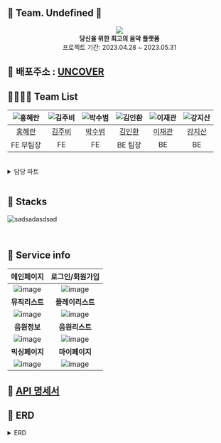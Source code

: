 ## 🧡 Team. Undefined 🧡

<div align="center">
 <img src="https://github.com/codestates-seb/seb43_main_017/assets/119921683/ecbd10f7-adeb-43c0-b928-bdaf212c4bc1">
 <br>
<b>당신을 위한 최고의 음악 플랫폼</b><br>
 프로젝트 기간: 2023.04.28 ~ 2023.05.31
</div>

## 🔗 배포주소 : [UNCOVER](https://uncoversound.com)

## 👨‍👨‍👧‍👧 Team List

| ![홍혜란](https://github.com/codestates-seb/seb43_main_017/assets/120001350/4a2ddf3b-a98a-4365-8dc7-19e85592f71a) |        ![김주비](./img/4.png)         | ![박수범](./img/%EC%88%98%EB%B2%94%EC%9D%B4.png) | ![김인환](./img/%EB%94%94%EB%AC%B4.jpg) | ![이재관](./img/%EA%B2%80%EB%83%A5%EC%9D%B4.png) | ![강지산](./img/%EB%8B%B4%EC%A7%80.png) |
| :---------------------------------------------------------------------------------------------------------------: | :-----------------------------------: | :----------------------------------------------: | :-------------------------------------: | :----------------------------------------------: | :-------------------------------------: |
|                                      [홍혜란](https://github.com/forhrever)                                       | [김주비](https://github.com/mscojl24) |     [박수범](https://github.com/parksubeom)      |  [김인환](https://github.com/Preasim)   |       [이재관](https://github.com/CordJG)        |  [강지산](https://github.com/hunm719)   |
|                                                     FE 부팀장                                                     |                  FE                   |                        FE                        |                 BE 팀장                 |                        BE                        |                   BE                    |

<br>

<details>
<summary>담당 파트</summary>
<div markdown="1">

**홍혜란**

- Musiclist page (Trending, musiclist)
- Musiclist like (CRUD)
- Mypage 회원정보
- Mypage like list (RD)
- Mypage Myplaylist (CRUD)
- Mypage Myplaylist Music (RD)

**김주비**

- 전반적 반응형 css 및 Animation 동작구현
- Main page (fullpage-scroll)
- Playlist page (slider/tap-menu)
- Navigate component
- MusicDetail page
- Comment (CRUD)
- Sound component (+playlist-viewer)
- Mypage 회원탈퇴
- Sreach (playlist/musiclist)
- Download + Pagination 구현

**박수범**

- env 파일 관리
- 로컬 Signin/Signup
- 유저정보 관리
- Oauth 네이버
- Oauth 카카오
- Oauth 구글
- Mixing Page (Play list)
- Mixing Page (Drag & Drop)
- Mixing Page (Controlbar)
- Mixing Page 반응형 css Animation 동작구현
- Mypage Myplaylist Music (CU)

**김인환**

- Playlist CRUD
- Playlist 좋아요 기능
- Playlist 댓글 기능
- Playlist 태그 기능
- 태그 CRUD

**이재관**

- Member CRUD
- Security
- JWT
- local 로그인,로그아웃 구현
- OAuth2 구글,네이버,카카오 구현
- AWS deployment
- s3 버킷 이미지 연동(프로필 이미지)
- Tag CRUD
- 개인 Member 맞춤 음악 추천 기능

**강지산**

- music CRUD 구현
- musicLike 구현
- musicComment 구현
- 키워드 검색 구현
- 태그 검색 기능 구현
- AWS deployment

</div>
</details>

<br>

## 📂 Stacks

![sadsadasdsad](https://github.com/codestates-seb/seb43_main_017/assets/119921683/c3a84d84-cbfa-4015-aa3d-d8fb38705a7d)

<br>

## 📸 Service info

|                                                    메인페이지                                                    |                                                 로그인/회원가입                                                  |
| :--------------------------------------------------------------------------------------------------------------: | :--------------------------------------------------------------------------------------------------------------: |
| ![image](https://github.com/codestates-seb/seb43_main_017/assets/119921683/4412e1e5-b38e-4539-a309-bffebdfd689e) | ![image](https://github.com/codestates-seb/seb43_main_017/assets/119921683/2e0364f1-c02a-47a0-a9bc-6c19915189ac) |
|                                                <b>뮤직리스트</b>                                                 |                                               <b>플레이리스트</b>                                                |
| ![image](https://github.com/codestates-seb/seb43_main_017/assets/119921683/d86dc52d-35d1-4cf6-8200-50e47925f1ea) | ![image](https://github.com/codestates-seb/seb43_main_017/assets/119921683/106acbbd-2601-4214-af59-b9478f3797e5) |
|                                                 <b>음원정보</b>                                                  |                                                <b>음원리스트</b>                                                 |
| ![image](https://github.com/codestates-seb/seb43_main_017/assets/119921683/989c7b47-fd20-4961-a79b-946de47c01c0) | ![image](https://github.com/codestates-seb/seb43_main_017/assets/119921683/de4738c2-bebd-43a5-bf93-86308df1762c) |
|                                                <b>믹싱페이지</b>                                                 |                                                <b>마이페이지</b>                                                 |
| ![image](https://github.com/codestates-seb/seb43_main_017/assets/119921683/e6eb0c95-9f2c-49f9-a546-82129733cd7c) | ![image](https://github.com/codestates-seb/seb43_main_017/assets/119921683/f9e8c596-f04b-4441-b70c-457bd73f5350) |

## 📃 [API 명세서](https://documenter.getpostman.com/view/25524075/2s93eX1DP8#de8c1b63-20c9-40cf-ad48-514269974fb3)

## 📃 ERD

<details>
<summary>ERD</summary>
<div markdown="1">

<img src="./img/erd.png" alt="erdImg">

</div>
</details>
     </details>
